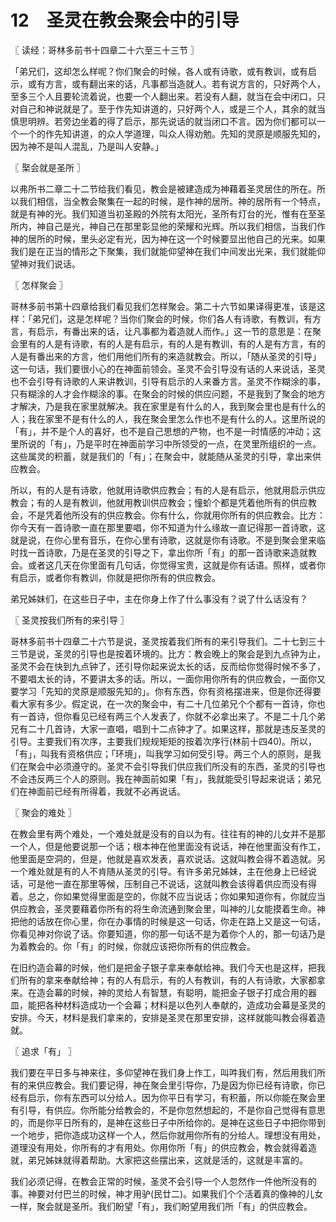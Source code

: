 # 12　圣灵在教会聚会中的引导



〖 读经：哥林多前书十四章二十六至三十三节 〗

「弟兄们，这却怎么样呢？你们聚会的时候，各人或有诗歌，或有教训，或有启示，或有方言，或有翻出来的话，凡事都当造就人。若有说方言的，只好两个人，至多三个人且要轮流着说，也要一个人翻出来。若没有人翻，就当在会中闭口，只对自己和神说就是了。至于作先知讲道的，只好两个人，或是三个人，其余的就当慎思明辨。若旁边坐着的得了启示，那先说话的就当闭口不言。因为你们都可以一个一个的作先知讲道，的众人学道理，叫众人得劝勉。先知的灵原是顺服先知的，因为神不是叫人混乱，乃是叫人安静。」



〖 棸会就是圣所 〗

以弗所书二章二十二节给我们看见，教会是被建造成为神藉着圣灵居住的所在。所以我们相信，当全教会聚集在一起的时候，是作神的居所。神的居所有一个特点，就是有神的光。我们知道当初圣殿的外院有太阳光，圣所有灯台的光，惟有在至圣所内，神自己是光，神自己在那里彰显他的荣耀和光辉。所以我们相信，当我们作神的居所的时候，里头必定有光，因为神在这一个时候要显出他自己的光来。如果我们是在正当的情形之下聚集，我们就能仰望神在我们中间发出光来，我们就能仰望神对我们说话。



〖 怎样聚会 〗

哥林多前书第十四章给我们看见我们怎样聚会。第二十六节如果译得更准，该是这样：「弟兄们，这是怎样呢？当你们聚会的时候，你们各人有诗歌，有教训，有方言，有启示，有番出来的话，让凡事都为着造就人而作。」这一节的意思是：在聚会里有的人是有诗歌，有的人是有启示，有的人是有教训，有的人是有方言，有的人是有番出来的方言，他们用他们所有的来造就教会。所以，「随从圣灵的引导」这一句话，我们要很小心的在神面前领会。圣灵不会引导没有话的人来说话，圣灵也不会引导有诗歌的人来讲教训，引导有启示的人来番方言。圣灵不作糊涂的事，只有糊涂的人才会作糊涂的事。在聚会的时候的供应问题，不是我到了聚会的地方才解决，乃是我在家里就解决。我在家里是有什么的人，我到聚会里也是有什么的人；我在家里不是有什么的人，我在聚会里怎么作也不是有什么的人。这里所说的「有」，并不是个人的喜好，也不是自己思想的产物，也不是一时情感的冲动；这里所说的「有」，乃是平时在神面前学习中所领受的一点，在灵里所组织的一点。这些属灵的积蓄，就是我们的「有」；在聚会中，就能随从圣灵的引导，拿出来供应教会。

所以，有的人是有诗歌，他就用诗歌供应教会；有的人是有启示，他就用启示供应教会；有的人是有教训，他就用教训供应教会；憧蚧个都是凭着他所有的供应教会，不是凭着他所没有的供应教会。你有什么，你就用你所有的供应教会。比方：你今天有一首诗歌一直在那里要唱，你不知道为什么缘故一直记得那一首诗歌，这就是说，在你心里有音乐，在你心里有诗歌，这就是你有诗歌。不是到聚会里来临时找一首诗歌，乃是在圣灵的引导之下，拿出你所「有」的那一首诗歌来造就教会。或者这几天在你里面有几句话，你觉得宝贵，这就是你有话语。照样，或者你有启示，或者你有教训，你就是把你所有的供应教会。

弟兄姊妹们，在这些日子中，主在你身上作了什么事没有？说了什么话没有？



〖 圣灵按我们所有的来引导 〗

哥林多前书十四章二十六节是说，圣灵按着我们所有的来引导我们。二十七到三十三节是说，圣灵的引导也是按着环境的。比方：教会晚上的聚会是到九点钟为止，圣灵不会在快到九点钟了，还引导你起来说太长的话，反而给你觉得时候不多了，不要唱太长的诗，不要讲太多的话。所以，一面你用你所有的供应教会，一面你又要学习「先知的灵原是顺服先知的」。你有东西，你有资格摆进来，但是你还得要看大家有多少。假定说，在一次的聚会中，有二十几位弟兄个个都有一首诗，你也有一首诗，但你看见已经有两三个人发表了，你就不必拿出来了。不是二十几个弟兄有二十几首诗，大家一直唱，唱到十二点钟才了。如果这样，那就是违反圣灵的引导。主要我们有次序，主要我们规规矩矩的按着次序行(林前十四40)。所以，「有」，叫我有资格供应；「环境」，叫我学习如何受引导。两三个人的原则，是我们在聚会中必须遵守的。圣灵不会引导我们供应我们所没有的东西，圣灵的引导也不会违反两三个人的原则。我在神面前如果「有」，我就能受引导起来说话；弟兄们在神面前已经有所得着，我就不必再说话。



〖 聚会的难处 〗

在教会里有两个难处，一个难处就是没有的自以为有。往往有的神的儿女并不是那一个人，但是他要说那一个话；根本神在他里面没有说话，神在他里面没有作工，他里面是空洞的，但是，他就是喜欢发表，喜欢说话。这就叫教会得不着造就。另一个难处就是有的人不肯随从圣灵的引导。有许多弟兄姊妹，主在他身上已经说话，可是他一直在那里等候，压制自己不说话，这就叫教会该得着供应而没有得着。总之，你如果觉得里面是空的，你就不应当说话；你如果知道你有，你就应当供应教会，圣灵要藉着你所有的将生命流通到聚会里，叫神的儿女能摸着生命。神把他的话放在你心里，你在办事情的时候是这一句话，你走在路上又是这一句话，你看见神对你说了话。你要知道，你的那一句话不是为着你个人的，那一句话乃是为着教会的。你「有」的时候，你就应该把你所有的供应教会。

在旧约造会幕的时候，他们是把金子银子拿来奉献给神。我们今天也是这样，把我们所有的拿来奉献给神；有的人有启示，有的人有教训，有的人有诗歌，大家都拿来。在造会幕的时候，神的灵给人有智慧，有聪明，能把金子银子打成合用的器皿，能把各种材料造成功一个会幕；材料是以色列人奉献的，造成功会幕是圣灵的安排。今天，材料是我们拿来的，安排是圣灵在那里安排，这样就能叫教会得着造就。



〖 追求「有」 〗

我们要在平日多与神来往，多仰望神在我们身上作工，叫吽我们有，然后用我们所有的来供应教会。我们要记得，神在聚会里引导你，乃是因为你已经有诗歌，你已经有启示，你有东西可以分给人。因为你平日有学习，有积蓄，所以你能在聚会里有引导，有供应。你所能分给教会的，不是你忽然想起的，不是你自己觉得有意思的，而是你平日所有的，是神在这些日子中所给你的。是神在这些日子中把你带到一个地步，把你造成功这样一个人，然后你就用你所有的分给人。理想没有用处，道理没有用处，你所有的才有用处。你用你所「有」的供应教会，教会就得着造就，弟兄姊妹就得着帮助。大家把这些摆出来，这就是活的，这就是丰富的。

我们必须记得，在教会正常的时候，圣灵不会引导一个人忽然作一件他所没有的事。神要对付巴兰的时候，神才用驴(民廿二)。如果我们个个活着真的像神的儿女一样，聚会就是圣所。我们盼望「有」，我们盼望用我们所「有」的供应教会。

